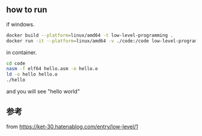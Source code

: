


## how to run

if windows.

```sh
docker build --platform=linux/amd64 -t low-level-programming .
docker run -it --platform=linux/amd64 -v ./code:/code low-level-programming
```

in container.

```sh
cd code
nasm -f elf64 hello.asm -o hello.o
ld -o hello hello.o
./hello
```

and you will see "hello world"

## 参考

from https://ket-30.hatenablog.com/entry/low-level/1

